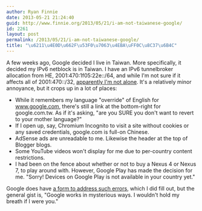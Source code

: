 ```yaml
---
author: Ryan Finnie
date: 2013-05-21 21:24:40
guid: http://www.finnie.org/2013/05/21/i-am-not-taiwanese-google/
id: 2261
layout: post
permalink: /2013/05/21/i-am-not-taiwanese-google/
title: "\u6211\u4E0D\u662F\u53F0\u7063\u4EBA\uFF0C\u8C37\u6B4C"
---
```

A few weeks ago, Google decided I live in Taiwan. More specifically, it decided my IPv6 netblock is in Taiwan. I have an IPv6 tunnelbroker allocation from HE, 2001:470:1f05:22e::/64, and while I'm not sure if it affects all of 2001:470::/32, [apparently I'm not alone](http://www.dslreports.com/forum/r28275694-Rant-Google-takes-me-to-Taiwan-). It's a relatively minor annoyance, but it crops up in a lot of places:

  * While it remembers my language "override" of English for www.google.com, there's still a link at the bottom-right for google.com.tw. As if it's asking, "are you SURE you don't want to revert to your mother language?"
  * If I open up, say, Chromium Incognito to visit a site without cookies or any saved credentials, google.com is full-on Chinese.
  * AdSense ads are unreadable to me. Likewise the header at the top of Blogger blogs.
  * Some YouTube videos won't display for me due to per-country content restrictions.
  * I had been on the fence about whether or not to buy a Nexus 4 or Nexus 7, to play around with. However, Google Play has made the decision for me. "Sorry! Devices on Google Play is not available in your country yet."

Google does have [a form to address such errors](https://support.google.com/websearch/answer/873?hl=en), which I did fill out, but the general gist is, "Google works in mysterious ways. I wouldn't hold my breath if I were you."
